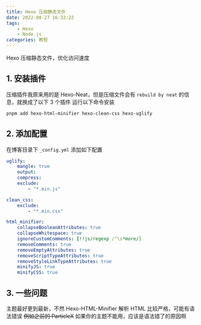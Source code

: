 ```yaml
---
title: Hexo 压缩静态文件
date: 2022-08-27 16:32:22
tags:
    - Hexo
    - Node.js
categories: 教程
---
```


Hexo 压缩静态文件，优化访问速度

<!-- more -->

## 1. 安装插件

压缩插件我原来用的是 Hexo-Neat，但是压缩文件会有 `rebuild by neat` 的信息，就换成了以下 3 个插件
运行以下命令安装

```bash
pnpm add hexo-html-minifier hexo-clean-css hexo-uglify
```

## 2. 添加配置

在博客目录下 `_config.yml` 添加如下配置

```yaml
uglify:
    mangle: true
    output:
    compress:
    exclude:
        - "*.min.js"

clean_css:
    exclude:
        - "*.min.css"

html_minifier:
    collapseBooleanAttributes: true
    collapseWhitespace: true
    ignoreCustomComments: [!!js/regexp /^\s*more/]
    removeComments: true
    removeEmptyAttributes: true
    removeScriptTypeAttributes: true
    removeStyleLinkTypeAttributes: true
    minifyJS: true
    minifyCSS: true
```

## 3. 一些问题

主题最好更到最新，不然 Hexo-HTML-Minifier 解析 HTML 比较严格，可能有语法错误 ~~例如之前的 ParticleX~~
如果你的主题不能用，应该是语法错了的原因啊

